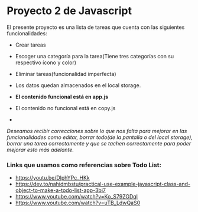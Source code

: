 # Proyecto 2 de Javascript

El presente proyecto es una lista de tareas que cuenta con las siguientes funcionalidades:

- Crear tareas
- Escoger una categoría para la tarea(Tiene tres categorías con su respectivo ícono y color)
- Eliminar tareas(funcionalidad imperfecta)
- Los datos quedan almacenados en el local storage.

- **El contenido funcional está en app.js**
- El contenido no funcional está en copy.js


-
*Deseamos recibir correcciones sobre lo que nos falta para mejorar en las funcionalidades como editar, borrar todo(de la pantalla o del local storage), borrar una tarea correctamente y que se tachen correctamente para poder mejorar esto más adelante.*

 ### Links que usamos como referencias sobre Todo List:

- https://youtu.be/DlphYPc_HKk
- https://dev.to/nahidmbstu/practical-use-example-javascript-class-and-object-to-make-a-todo-list-app-3bi7
- https://www.youtube.com/watch?v=Ko_S79ZGDqI
- https://www.youtube.com/watch?v=uTB_LdwQaS0

